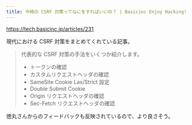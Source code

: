 ```yaml
---
title: 今時の CSRF 対策ってなにをすればいいの？ | Basicinc Enjoy Hacking!
---
```


https://tech.basicinc.jp/articles/231

現代における CSRF 対策をまとめてくれている記事。

> 代表的な CSRF 対策の手法をいくつか紹介します。
> 
> - トークンの確認
> - カスタムリクエストヘッダの確認
> - SameSite Cookie Lax/Strict 設定
> - Double Submit Cookie
> - Origin リクエストヘッダの確認
> - Sec-Fetch リクエストヘッダの確認

徳丸さんからのフィードバックも反映されているので、より良さそう。
